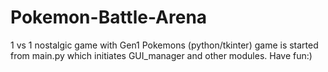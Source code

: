 # Pokemon-Battle-Arena
1 vs 1 nostalgic game with Gen1 Pokemons (python/tkinter)
game is started from main.py which initiates GUI_manager and other modules. Have fun:)
